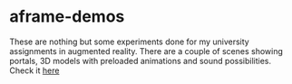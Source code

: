 # aframe-demos
These are nothing but some experiments done for my university assignments in augmented reality.
There are a couple of scenes showing portals, 3D models with preloaded animations and sound possibilities. Check it [here](https://etebros.github.io/aframe-demos/)
